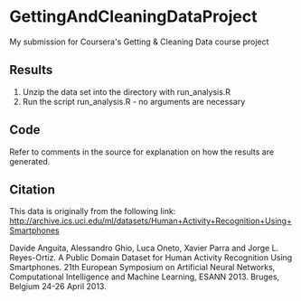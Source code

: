 # GettingAndCleaningDataProject
My submission for Coursera's Getting &amp; Cleaning Data course project

## Results

1. Unzip the data set into the directory with run_analysis.R
2. Run the script run_analysis.R - no arguments are necessary

## Code

Refer to comments in the source for explanation on how the results
are generated.

## Citation

This data is originally from the following link:
http://archive.ics.uci.edu/ml/datasets/Human+Activity+Recognition+Using+Smartphones

Davide Anguita, Alessandro Ghio, Luca Oneto, Xavier Parra and Jorge L. Reyes-Ortiz. 
A Public Domain Dataset for Human Activity Recognition Using Smartphones. 
21th European Symposium on Artificial Neural Networks, Computational Intelligence 
and Machine Learning, ESANN 2013. Bruges, Belgium 24-26 April 2013.


